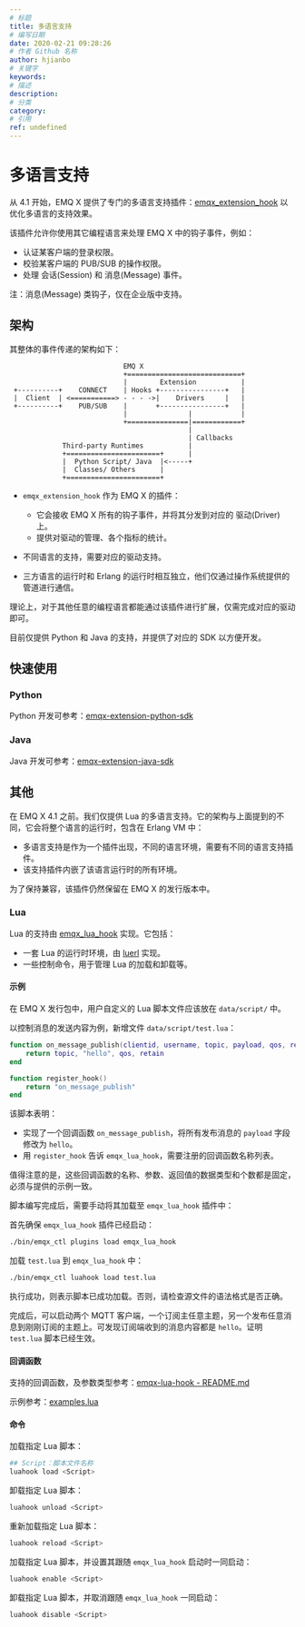 ```yaml
---
# 标题
title: 多语言支持
# 编写日期
date: 2020-02-21 09:28:26
# 作者 Github 名称
author: hjianbo
# 关键字
keywords:
# 描述
description:
# 分类
category: 
# 引用
ref: undefined
---
```



# 多语言支持

从 4.1 开始，EMQ X 提供了专门的多语言支持插件：[emqx_extension_hook](https://github.com/emqx/emqx-extension-hook) 以优化多语言的支持效果。

该插件允许你使用其它编程语言来处理 EMQ X 中的钩子事件，例如：

- 认证某客户端的登录权限。
- 校验某客户端的 PUB/SUB 的操作权限。
- 处理 会话(Session) 和 消息(Message) 事件。

注：消息(Message) 类钩子，仅在企业版中支持。

## 架构

其整体的事件传递的架构如下：

```
                            EMQ X
                            +============================+
                            |        Extension           |
 +----------+    CONNECT    | Hooks +----------------+   |
 |  Client  | <===========> - - - ->|    Drivers     |   |
 +----------+    PUB/SUB    |       +----------------+   |
                            |               |            |
                            +===============|============+
                                            |
                                            | Callbacks
             Third-party Runtimes           |
             +=======================+      |
             |  Python Script/ Java  |<-----+
             |  Classes/ Others      |
             +=======================+
```

- `emqx_extension_hook` 作为 EMQ X 的插件：
    * 它会接收 EMQ X 所有的钩子事件，并将其分发到对应的 驱动(Driver) 上。
    * 提供对驱动的管理、各个指标的统计。

- 不同语言的支持，需要对应的驱动支持。

- 三方语言的运行时和 Erlang 的运行时相互独立，他们仅通过操作系统提供的管道进行通信。

理论上，对于其他任意的编程语言都能通过该插件进行扩展，仅需完成对应的驱动即可。

目前仅提供 Python 和 Java 的支持，并提供了对应的 SDK 以方便开发。

## 快速使用

### Python 
Python 开发可参考：[emqx-extension-python-sdk](https://github.com/emqx/emqx-extension-python-sdk)

### Java 
Java 开发可参考：[emqx-extension-java-sdk](https://github.com/emqx/emqx-extension-java-sdk)


## 其他

在 EMQ X 4.1 之前。我们仅提供 Lua 的多语言支持。它的架构与上面提到的不同，它会将整个语言的运行时，包含在 Erlang VM 中：

- 多语言支持是作为一个插件出现，不同的语言环境，需要有不同的语言支持插件。
- 该支持插件内嵌了该语言运行时的所有环境。

为了保持兼容，该插件仍然保留在 EMQ X 的发行版本中。

### Lua 
Lua 的支持由 [emqx_lua_hook](https://github.com/emqx/emqx-lua-hook) 实现。它包括：

- 一套 Lua 的运行时环境，由 [luerl](https://github.com/rvirding/luerl) 实现。
- 一些控制命令，用于管理 Lua 的加载和卸载等。

#### 示例

在 EMQ X 发行包中，用户自定义的 Lua 脚本文件应该放在 `data/script/` 中。

以控制消息的发送内容为例，新增文件 `data/script/test.lua`：

```lua
function on_message_publish(clientid, username, topic, payload, qos, retain)
    return topic, "hello", qos, retain
end

function register_hook()
    return "on_message_publish"
end
```

该脚本表明：

- 实现了一个回调函数 `on_message_publish`，将所有发布消息的 `payload` 字段修改为 `hello`。
- 用 `register_hook` 告诉 `emqx_lua_hook`，需要注册的回调函数名称列表。

值得注意的是，这些回调函数的名称、参数、返回值的数据类型和个数都是固定，必须与提供的示例一致。

脚本编写完成后，需要手动将其加载至 `emqx_lua_hook` 插件中：

首先确保 `emqx_lua_hook` 插件已经启动：

```bash
./bin/emqx_ctl plugins load emqx_lua_hook
```

加载 `test.lua` 到 `emqx_lua_hook` 中：

```bash
./bin/emqx_ctl luahook load test.lua
```

执行成功，则表示脚本已成功加载。否则，请检查源文件的语法格式是否正确。

完成后，可以启动两个 MQTT 客户端，一个订阅主任意主题，另一个发布任意消息到刚刚订阅的主题上。可发现订阅端收到的消息内容都是 `hello`。证明 `test.lua` 脚本已经生效。

#### 回调函数

支持的回调函数，及参数类型参考：[emqx-lua-hook - README.md](https://github.com/emqx/emqx-lua-hook/tree/develop#hook-api)

示例参考：[examples.lua](https://github.com/emqx/emqx-lua-hook/blob/develop/examples.lua)

#### 命令

加载指定 Lua 脚本：

```bash
## Script：脚本文件名称
luahook load <Script>
```

卸载指定 Lua 脚本：
```bash
luahook unload <Script>
```

重新加载指定 Lua 脚本：
```bash
luahook reload <Script>
```

加载指定 Lua 脚本，并设置其跟随 `emqx_lua_hook` 启动时一同启动：
```bash
luahook enable <Script>
```

卸载指定 Lua 脚本，并取消跟随 `emqx_lua_hook` 一同启动：
```bash
luahook disable <Script>
```

